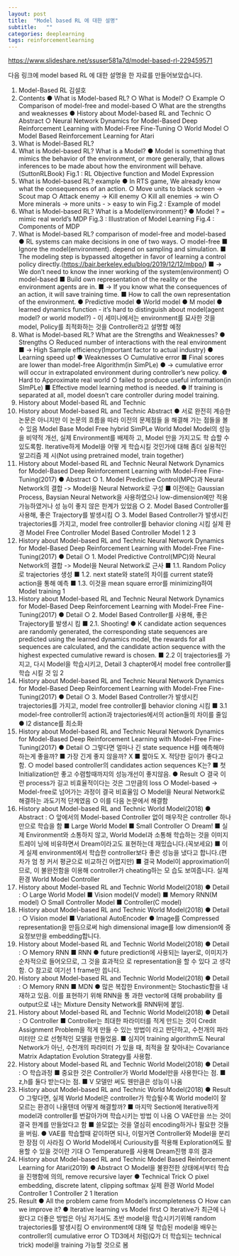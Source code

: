 ```yaml
---
layout: post
title:  "Model based RL 에 대한 설명"
subtitle:   ""
categories: deeplearning
tags: reinforcementlearning
---
```


https://www.slideshare.net/ssuser581a7d/model-based-rl-229459571

다음 링크에 model based RL 에 대한 설명을 한 자료를 만들어보았습니다.


1. Model-Based RL 김설호
2. Contents ● What is Model-based RL? ○ What is Model? ○ Example ○ Comparison of model-free and model-based ○ What are the strengths and weaknesses ● History about Model-based RL and Technic ○ Abstract ○ Neural Network Dynamics for Model-Based Deep Reinforcement Learning with Model-Free Fine-Tuning ○ World Model ○ Model Based Reinforcement Learning for Atari
3. What is Model-Based RL?
4. What is Model-based RL? What is a Model? ● Model is something that mimics the behavior of the environment, or more generally, that allows inferences to be made about how the environment will behave.(SuttonRLBook) Fig.1 : RL Objective function and Model Expression
5. What is Model-based RL? example ● In RTS game, We already know what the consequences of an action. ○ Move units to black screen -> Scout map ○ Attack enemy -> Kill enemy ○ Kill all enemies -> win ○ More minerals -> more units - > easy to win Fig.2 : Example of model
6. What is Model-based RL? What is a Model(environment)? ● Model ? = mimic real world’s MDP Fig.3 : Illustration of Model Learning Fig.4 : Components of MDP
7. What is Model-based RL? comparison of model-free and model-based ● RL systems can make decisions in one of two ways. ○ model-free ■ Ignore the model(environment). depend on sampling and simulation. ■ The modeling step is bypassed altogether in favor of learning a control policy directly.(https://bair.berkeley.edu/blog/2019/12/12/mbpo/) ■ -> We don’t need to know the inner working of the system(environment) ○ model-based ■ Build own representation of the reality or the environment agents are in. ■ -> If you know what the consequences of an action, it will save training time. ■ How to call the own representation of the environment. ● Predictive model ● World model ● M model ● learned dynamics function - it’s hard to distinguish about model(agent model? or world model?) - 이 세미나에서는 environment를 묘사한 것을 model, Policy를 최적화하는 것을 Controller라고 설명할 예정
8. What is Model-based RL? What are the Strengths and Weaknesses? ● Strengths ○ Reduced number of interactions with the real environment ■ -> High Sample efficiency(Important factor to actual industry) ● Learning speed up! ● Weaknesses ○ Cumulative error ■ Final scores are lower than model-free Algorithm(in SimPLe) ● -> cumulative error will occur in extrapolated environment during controller’s new policy. ● Hard to Approximate real world ○ failed to produce useful information(in SImPLe) ■ Effective model learning method is needed. ● If training is separated at all, model doesn’t care controller during model training.
9. History about Model-based RL and Technic
10. History about Model-based RL and Technic Abstract ● 서로 완전히 계승한 논문은 아니지만 이 논문의 흐름을 따라 이전의 문제점들 을 해결해 가는 점들을 볼 수 있음 Model Base Model Free hybrid SimPLe World Model Model의 성능을 비약적 개선, 실제 Environment를 배제하 고, Model 만을 가지고도 학 습할 수 있도록함. Iterative하게 Model을 어떻 게 학습시킬 것인가에 대해 좀더 실용적인 알고리즘 제 시(Not using pretrained model, train together)
11. History about Model-based RL and Technic Neural Network Dynamics for Model-Based Deep Reinforcement Learning with Model-Free Fine-Tuning(2017) ● Abstract ○ 1. Model Predictive Control(MPC)과 Neural Network의 결합 -> Model을 Neural Network로 구성 ■ 이전에는 Gaussian Process, Baysian Neural Network을 사용하였으나 low-dimension에만 적용 가능하였거나 성 능이 좋지 않은 한계가 있었음 ○ 2. Model Based Controller를 사용해, 좋은 Trajectory를 발생시킴 ○ 3. Model Based Controller가 발생시킨 trajectories를 가지고, model free controller를 behavior cloning 시킴 실제 환경 Model Free Controller Model Based Controller Model 1 2 3
12. History about Model-based RL and Technic Neural Network Dynamics for Model-Based Deep Reinforcement Learning with Model-Free Fine-Tuning(2017) ● Detail ○ 1. Model Predictive Control(MPC)와 Neural Network의 결합 -> Model을 Neural Network로 근사 ■ 1.1. Random Policy로 trajectories 생성 ■ 1.2. next state와 state의 차이를 current state와 action을 통해 예측 ■ 1.3. 이것을 mean square error를 minimizing하여 Model training 1
13. History about Model-based RL and Technic Neural Network Dynamics for Model-Based Deep Reinforcement Learning with Model-Free Fine-Tuning(2017) ● Detail ○ 2. Model Based Controller를 사용해, 좋은 Trajectory를 발생시 킴 ■ 2.1. Shooting! ● K candidate action sequences are randomly generated, the corresponding state sequences are predicted using the learned dynamics model, the rewards for all sequences are calculated, and the candidate action sequence with the highest expected cumulative reward is chosen. ■ 2.2 이 trajectories를 가지고, 다시 Model을 학습시키고, Detail 3 chapter에서 model free controller를 학습 시킬 것 임 2
14. History about Model-based RL and Technic Neural Network Dynamics for Model-Based Deep Reinforcement Learning with Model-Free Fine-Tuning(2017) ● Detail ○ 3. Model Based Controller가 발생시킨 trajectories를 가지고, model free controller를 behavior cloning 시킴 ■ 3.1 model-free controller의 action과 trajectories에서의 action들의 차이를 줄임 ● l2 distance를 최소화
15. History about Model-based RL and Technic Neural Network Dynamics for Model-Based Deep Reinforcement Learning with Model-Free Fine-Tuning(2017) ● Detail ○ 그렇다면 얼마나 긴 state sequence H를 예측해야 하는게 좋을까? ■ 가장 긴게 좋지 않을까? X ■ 짧아도 X. 적당한 길이가 좋다고 함. ○ model based controller의 candidates action sequences K는? ■ 첫 Initialization만 좋고 수렴할때까지의 성능개선이 좋지않음. ● Result ○ 결국 이런 process가 길고 비효율적이다는 것은 그만큼의 loss ○ Model-based -> Model-free로 넘어가는 과정이 결국 비효율임 ○ Model을 Neural Network로 해결하는 과도기적 단계였음 ○ 이를 다음 논문에서 해결함
16. History about Model-based RL and Technic World Model(2018) ● Abstract : ○ 앞에서의 Model-based Controller 없이 매우작은 controller 하나만으로 학습을 함 ■ Large World Model ■ Small Controller ○ Dream! ■ 실제 Environment와 소통하지 않고, World Model과 소통해 학습하는 것을 이미지 트레이 닝에 비유하면서 Dream이라고도 표현하는데 재밌습니다.(꼭보세요) ■ 이게 실제 environment에서 학습한 controller보다 좋은 성능을 냈다고 합니다.(편차가 엄 청 커서 평균으로 비교하긴 어렵지만) ■ 결국 Model이 approximation이므로, 이 불완전함을 이용해 controller가 cheating하는 모 습도 보여줍니다. 실제 환경 World Model Controller
17. History about Model-based RL and Technic World Model(2018) ● Detail : ○ Large World Model ■ Vision model(V model) ■ Memory RNN(M model) ○ Small Controller Model ■ Controller(C model)
18. History about Model-based RL and Technic World Model(2018) ● Detail : ○ Vision model ■ Variational AutoEncoder ● Image를 Compressed representation을 만듬으로써 high dimensional image를 low dimension에 중요정보만을 embedding합니다.
19. History about Model-based RL and Technic World Model(2018) ● Detail : ○ Memory RNN ■ RNN ● future prediction에 사용되는 layer로, 이미지가 순차적으로 들어오므로, 그 것을 효과적으 로 representation을 할 수 있다 고 생각함. ○ 참고로 여기선 1 frame만 씁니다.
20. History about Model-based RL and Technic World Model(2018) ● Detail : ○ Memory RNN ■ MDN ● 많은 복잡한 Environment는 Stochastic함을 내재하고 있음. 이를 표현하기 위해 RNN을 통 과한 vector에 대해 probability 를 output으로 내는 Mixture Density Network를 RNN뒤에 붙임.
21. History about Model-based RL and Technic World Model(2018) ● Detail : ○ Controller ■ Controller는 최대한 파라미터를 적게 만드는 것이 Credit Assignment Problem을 적게 만들 수 있는 방법이 라고 판단하고, 수천개의 파라미터만 으로 선형적인 모델을 만들었음. ■ 심지어 training algorithm도 Neural Network가 아닌, 수천개의 파라미터 가 있을 때, 최적을 잘 찾아내는 Covariance Matrix Adaptation Evolution Strategy를 사용함.
22. History about Model-based RL and Technic World Model(2018) ● Detail : ○ 학습과정 ■ 중요한 것은 Controller가 World Model만을 사용한다는 점. ■ z,h를 둘다 받는다는 점. ■ V 모델만 써도 웬만큼은 성능이 나옴
23. History about Model-based RL and Technic World Model(2018) ● Result ○ 그렇다면, 실제 World Model은 controller가 학습될수록 World model이 잘 모르는 환경이 나올텐데 어떻게 해결할까? ■ 마지막 Section에 Iterative하게 model과 controller를 번갈아가며 학습시키는 방법 이 나옴 ○ VAE만을 쓰는 것이 결국 한계를 만들었다고 함 ■ 쓸모없는 것을 열심히 encoding하거나 필요한 것들을 버림. ● VAE를 학습할때 같이하면 되나, 이럴거면 Controller와 Model을 분리한 장점 이 사라짐 ○ World Model에서 Curiousity를 적용해 Exploration에도 활용할 수 있을 것이란 기대 ○ Temperature를 사용해 Dream진행 후의 결과
24. History about Model-based RL and Technic Model Based Reinforcement Learning for Atari(2019) ● Abstract ○ Model을 불완전한 상태에서부터 학습을 진행함에 의의, remove recursive layer ● Technical Trick ○ pixel embedding, discrete latent, clipping softmax 실제 환경 World Model Controller 1 Controller 2 1 Iteration
25. Result ● All the problem came from Model’s incompleteness ○ How can we improve it? ● Iterative learning vs Model first ○ Iterative가 최근에 나왔다고 더좋은 방법은 아님 저기서도 초반 model을 학습시키기위해 random trajectories를 발생시킴 ○ environment에 대해 덜 학습된 model을 배우는 controller의 cumulative error ○ TD3에서 처럼(Q가 더 학습되는 technical trick) model을 training 가능할 것으로 봄
